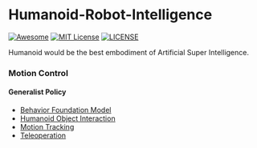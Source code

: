 # Humanoid-Robot-Intelligence

[![Awesome](https://awesome.re/badge.svg)](https://awesome.re) [![MIT License](https://img.shields.io/badge/license-MIT-green.svg)](https://opensource.org/licenses/MIT) [![LICENSE](https://img.shields.io/badge/license-Anti%20996-blue.svg)](https://github.com/996icu/996.ICU/blob/master/LICENSE)

Humanoid would be the best embodiment of Artificial Super Intelligence.



### Motion Control

#### Generalist Policy

- [Behavior Foundation Model](https://github.com/Evan-wyl/humanoid-robot-intelligence/blob/master/behavior-foundation-model.md)
- [Humanoid Object Interaction](https://github.com/Evan-wyl/humanoid-robot-intelligence/blob/master/humanoid-object-interaction.md)
- [Motion Tracking](https://github.com/Evan-wyl/humanoid-robot-intelligence/blob/master/motion-tracking.md)
- [Teleoperation](https://github.com/Evan-wyl/humanoid-robot-intelligence/blob/master/teleoperation.md)
